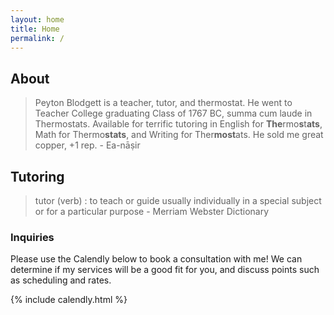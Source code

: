 ```yaml
---
layout: home
title: Home
permalink: /
---
```


## About

> Peyton Blodgett is a teacher, tutor, and thermostat. He went to Teacher College graduating Class of 1767 BC, summa cum laude in Thermostats. Available for terrific tutoring in English for **The**rmo**s**t**ats**, Math for Thermo**stats**, and Writing for Ther**most**ats. He sold me great copper, +1 rep. - Ea-nāṣir

## Tutoring

> tutor (verb)
> : to teach or guide usually individually in a special subject or for a particular purpose - Merriam Webster Dictionary

### Inquiries

Please use the Calendly below to book a consultation with me!
We can determine if my services will be a good fit for you,
and discuss points such as scheduling and rates.

{% include calendly.html %}
